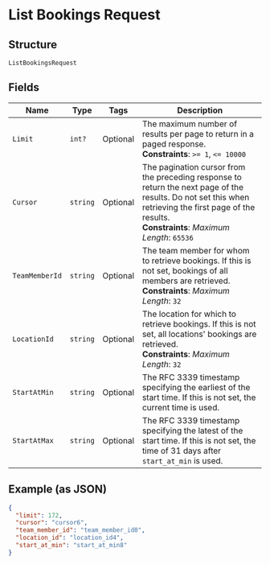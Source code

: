 
# List Bookings Request

## Structure

`ListBookingsRequest`

## Fields

| Name | Type | Tags | Description |
|  --- | --- | --- | --- |
| `Limit` | `int?` | Optional | The maximum number of results per page to return in a paged response.<br>**Constraints**: `>= 1`, `<= 10000` |
| `Cursor` | `string` | Optional | The pagination cursor from the preceding response to return the next page of the results. Do not set this when retrieving the first page of the results.<br>**Constraints**: *Maximum Length*: `65536` |
| `TeamMemberId` | `string` | Optional | The team member for whom to retrieve bookings. If this is not set, bookings of all members are retrieved.<br>**Constraints**: *Maximum Length*: `32` |
| `LocationId` | `string` | Optional | The location for which to retrieve bookings. If this is not set, all locations' bookings are retrieved.<br>**Constraints**: *Maximum Length*: `32` |
| `StartAtMin` | `string` | Optional | The RFC 3339 timestamp specifying the earliest of the start time. If this is not set, the current time is used. |
| `StartAtMax` | `string` | Optional | The RFC 3339 timestamp specifying the latest of the start time. If this is not set, the time of 31 days after `start_at_min` is used. |

## Example (as JSON)

```json
{
  "limit": 172,
  "cursor": "cursor6",
  "team_member_id": "team_member_id0",
  "location_id": "location_id4",
  "start_at_min": "start_at_min8"
}
```

